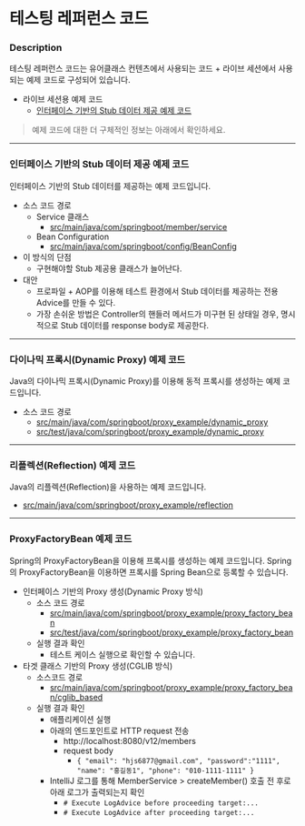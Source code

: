 # 테스팅 레퍼런스 코드

### Description
테스팅 레퍼런스 코드는 유어클래스 컨텐츠에서 사용되는 코드 + 라이브 세션에서 사용되는 예제 코드로 구성되어 있습니다.
* 라이브 세션용 예제 코드
  * [인터페이스 기반의 Stub 데이터 제공 예제 코드]()
  
> 예제 코드에 대한 더 구체적인 정보는 아래에서 확인하세요.

---

### 인터페이스 기반의 Stub 데이터 제공 예제 코드
인터페이스 기반의 Stub 데이터를 제공하는 예제 코드입니다.
* 소스 코드 경로
  * Service 클래스
    * [src/main/java/com/springboot/member/service]()
  * Bean Configuration
    * [src/main/java/com/springboot/config/BeanConfig]()
* 이 방식의 단점
  * 구현해야할 Stub 제공용 클래스가 늘어난다.
* 대안
  * 프로파일 + AOP를 이용해 테스트 환경에서 Stub 데이터를 제공하는 전용 Advice를 만들 수 있다.
  * 가장 손쉬운 방법은 Controller의 핸들러 메서드가 미구현 된 상태일 경우, 명시적으로 Stub 데이터를 response body로 제공한다.
---

### 다이나믹 프록시(Dynamic Proxy) 예제 코드
Java의 다이나믹 프록시(Dynamic Proxy)를 이용해 동적 프록시를 생성하는 예제 코드입니다.
* 소스 코드 경로
  * [src/main/java/com/springboot/proxy_example/dynamic_proxy](https://github.com/codestates-seb/be-reference-tx/tree/main/src/main/java/com/codestates/proxy_example/dynamic_proxy)
  * [src/test/java/com/springboot/proxy_example/dynamic_proxy]()
---

### 리플렉션(Reflection) 예제 코드
Java의 리플렉션(Reflection)을 사용하는 예제 코드입니다.
* [src/main/java/com/springboot/proxy_example/reflection](https://github.com/codestates-seb/be-reference-tx/tree/main/src/main/java/com/codestates/proxy_example/reflection)

---

### ProxyFactoryBean 예제 코드
Spring의 ProxyFactoryBean을 이용해 프록시를 생성하는 예제 코드입니다. Spring의 ProxyFactoryBean을 이용하면 프록시를 Spring Bean으로 등록할 수 있습니다.
* 인터페이스 기반의 Proxy 생성(Dynamic Proxy 방식)
  * 소스 코드 경로
    * [src/main/java/com/springboot/proxy_example/proxy_factory_bean](https://github.com/codestates-seb/be-reference-tx/tree/main/src/main/java/com/codestates/proxy_example/proxy_factory_bean)
    * [src/test/java/com/springboot/proxy_example/proxy_factory_bean](https://github.com/codestates-seb/be-reference-tx/tree/main/src/test/java/com/codestates/proxy_example/proxy_factory_bean)
  * 실행 결과 확인
    * 테스트 케이스 실행으로 확인할 수 있습니다. 
* 타겟 클래스 기반의 Proxy 생성(CGLIB 방식)
  * 소스코드 경로
    * [src/main/java/com/springboot/proxy_example/proxy_factory_bean/cglib_based](https://github.com/codestates-seb/be-reference-tx/tree/main/src/main/java/com/codestates/proxy_example/proxy_factory_bean/cglib_based)
  * 실행 결과 확인
    * 애플리케이션 실행
    * 아래의 엔드포인트로 HTTP request 전송
      * http://localhost:8080/v12/members
      * request body
        * `{
          "email": "hjs6877@gmail.com",
          "password":"1111",
          "name": "홍길동1",
          "phone": "010-1111-1111"
          }`
    * IntelliJ 로그를 통해 MemberService > createMember() 호출 전 후로 아래 로그가 출력되는지 확인
      * `# Execute LogAdvice before proceeding target:...`
      * `# Execute LogAdvice after proceeding target:...`